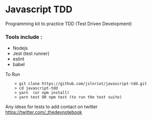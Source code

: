 # Javascript TDD   
Programming kit to practice TDD (Test Driven Development)    
### Tools include :   
 - Nodejs
 - Jest (test runner)
 - eslint
 - babel  

To Run
```
	> git clone https://github.com/jslnriot/javascript-tdd.git
	> cd javascript-tdd
	> yarn  (or npm install)
	> yarn test OR npm test (to run the test suite)
```     

Any ideas for tests to add contact on twitter   
https://twitter.com/_thedevnotebook   
